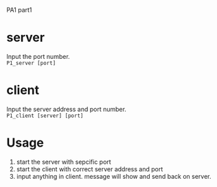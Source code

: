 PA1 part1

# server
Input the port number.  
`P1_server [port]`

# client
Input the server address and port number.  
`P1_client [server] [port]`

# Usage
1. start the server with sepcific port
2. start the client with correct server address and port
3. input anything in client. message will show and send back on server.